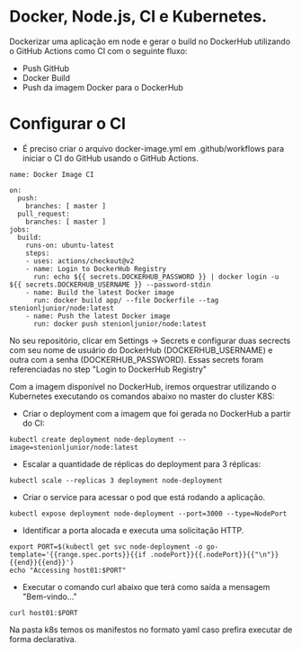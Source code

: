 # Docker, Node.js, CI e Kubernetes.

Dockerizar uma aplicação em node e gerar o build no DockerHub utilizando o GitHub Actions como CI com o seguinte fluxo:
 
- Push GitHub
- Docker Build
- Push da imagem Docker para o DockerHub

# Configurar o CI

- É preciso criar o arquivo docker-image.yml em .github/workflows para iniciar o CI do GitHub usando o GitHub Actions.

```
name: Docker Image CI

on:
  push:
    branches: [ master ]
  pull_request:
    branches: [ master ]
jobs:
  build:
    runs-on: ubuntu-latest
    steps:
    - uses: actions/checkout@v2
    - name: Login to DockerHub Registry
      run: echo ${{ secrets.DOCKERHUB_PASSWORD }} | docker login -u ${{ secrets.DOCKERHUB_USERNAME }} --password-stdin
    - name: Build the latest Docker image
      run: docker build app/ --file Dockerfile --tag stenionljunior/node:latest
    - name: Push the latest Docker image
      run: docker push stenionljunior/node:latest
```
No seu repositório, clicar em Settings -> Secrets e configurar duas secrects com seu nome de usuário do DockerHub (DOCKERHUB_USERNAME) e outra com a senha (DOCKERHUB_PASSWORD). Essas secrets foram referenciadas no step "Login to DockerHub Registry"


Com a imagem disponível no DockerHub, iremos orquestrar utilizando o Kubernetes executando os comandos abaixo no master do cluster K8S:


- Criar o deployment com a imagem que foi gerada no DockerHub a partir do CI:
```
kubectl create deployment node-deployment --image=stenionljunior/node:latest
```


- Escalar a quantidade de réplicas do deployment para 3 réplicas:
```
kubectl scale --replicas 3 deployment node-deployment
```


- Criar o service para acessar o pod que está rodando a aplicação.
```
kubectl expose deployment node-deployment --port=3000 --type=NodePort
```

- Identificar a porta alocada e executa uma solicitação HTTP.

```
export PORT=$(kubectl get svc node-deployment -o go-template='{{range.spec.ports}}{{if .nodePort}}{{.nodePort}}{{"\n"}}{{end}}{{end}}')
echo "Accessing host01:$PORT"
```



- Executar o comando curl abaixo que terá como saída a mensagem "Bem-vindo..."

```
curl host01:$PORT
```

Na pasta k8s temos os manifestos no formato yaml caso prefira executar de forma declarativa.

